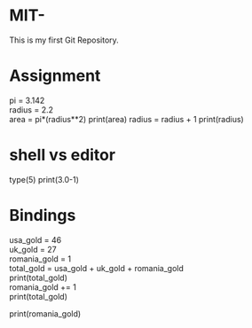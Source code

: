 # MIT-
This is my first Git Repository.
# Assignment
pi = 3.142
<br>
radius = 2.2
<br>
area = pi*(radius**2)
print(area)
radius = radius + 1
print(radius)

# shell vs editor 
type(5)
print(3.0-1)

# Bindings
usa_gold = 46
<br>
uk_gold = 27
<br>
romania_gold = 1
<br>
total_gold = usa_gold + uk_gold + romania_gold
<br>
print(total_gold)
<br>
romania_gold += 1
<br>
print(total_gold)

print(romania_gold)
